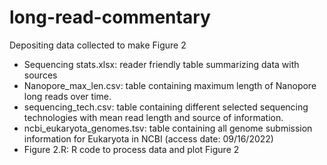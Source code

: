 # long-read-commentary
Depositing data collected to make Figure 2
* Sequencing stats.xlsx: reader friendly table summarizing data with sources
* Nanopore_max_len.csv: table containing maximum length of Nanopore long reads over time.
* sequencing_tech.csv: table containing different selected sequencing technologies with mean read length and source of information.
* ncbi_eukaryota_genomes.tsv: table containing all genome submission information for Eukaryota in NCBI (access date: 09/16/2022)
* Figure 2.R: R code to process data and plot Figure 2

